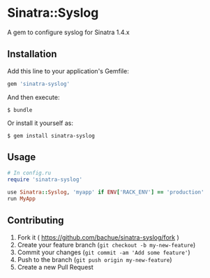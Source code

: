 # Sinatra::Syslog

A gem to configure syslog for Sinatra 1.4.x

## Installation

Add this line to your application's Gemfile:

```ruby
gem 'sinatra-syslog'
```

And then execute:

    $ bundle

Or install it yourself as:

    $ gem install sinatra-syslog

## Usage

```ruby
# In config.ru
require 'sinatra-syslog'

use Sinatra::Syslog, 'myapp' if ENV['RACK_ENV'] == 'production'
run MyApp
```

## Contributing

1. Fork it ( https://github.com/bachue/sinatra-syslog/fork )
2. Create your feature branch (`git checkout -b my-new-feature`)
3. Commit your changes (`git commit -am 'Add some feature'`)
4. Push to the branch (`git push origin my-new-feature`)
5. Create a new Pull Request
